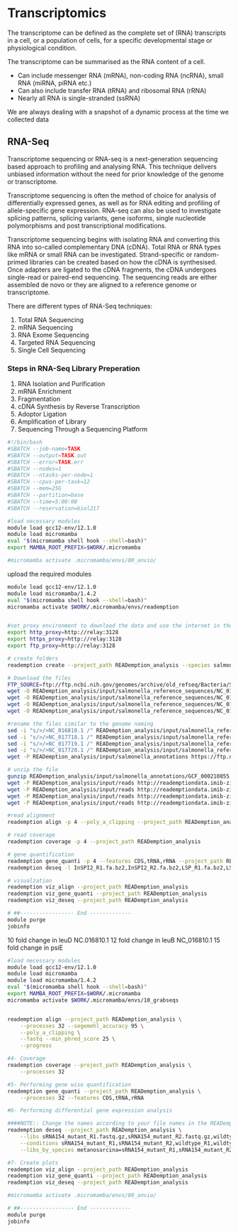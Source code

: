 # Transcriptomics
The transcriptome can be defined as the complete set of (RNA) transcripts in a cell, or a population of cells, for a specific developmental stage or physiological condition.

The transcriptome can be summarised as the RNA content of a cell.
- Can include messenger RNA (mRNA), non-coding RNA (ncRNA), small RNA (miRNA, piRNA etc.)
- Can also include transfer RNA (tRNA) and ribosomal RNA (rRNA)
- Nearly all RNA is single-stranded (ssRNA)

We are always dealing with a snapshot of a dynamic process at the time we collected data

## RNA-Seq
Transcriptome sequencing or RNA-seq is a next-generation sequencing based approach to profiling and analysing RNA. This technique delivers unbiased information without the need for prior knowledge of the genome or transcriptome.

Transcriptome sequencing is often the method of choice for analysis of differentially expressed genes, as well as for RNA editing and profiling of allele-specific gene expression. RNA-seq can also be used to investigate splicing patterns, splicing variants, gene isoforms, single nucleotide polymorphisms and post transcriptional modifications.

Transcriptome sequencing begins with isolating RNA and converting this RNA into so-called complementary DNA (cDNA). Total RNA or RNA types like mRNA or small RNA can be investigated. Strand-specific or random-primed libraries can be created based on how the cDNA is synthesised. Once adapters are ligated to the cDNA fragments, the cDNA undergoes single-read or paired-end sequencing. The sequencing reads are either assembled de novo or they are aligned to a reference genome or transcriptome.

There are different types of RNA-Seq techniques:
1. Total RNA Sequencing
2. mRNA Sequencing
3. RNA Exome Sequencing
4. Targeted RNA Sequencing
5. Single Cell Sequencing

### Steps in RNA-Seq Library Preperation
1. RNA Isolation and Purification
2. mRNA Enrichment
3. Fragmentation
4. cDNA Synthesis by Reverse Transcription
5. Adoptor Ligation
6. Amplification of Library
7. Sequencing Through a Sequencing Platform

```bash
#!/bin/bash
#SBATCH --job-name=TASK
#SBATCH --output=TASK.out
#SBATCH --error=TASK.err
#SBATCH --nodes=1
#SBATCH --ntasks-per-node=1
#SBATCH --cpus-per-task=12
#SBATCH --mem=25G
#SBATCH --partition=base
#SBATCH --time=5:00:00
#SBATCH --reservation=biol217

#load necessary modules
module load gcc12-env/12.1.0
module load micromamba
eval "$(micromamba shell hook --shell=bash)"
export MAMBA_ROOT_PREFIX=$WORK/.micromamba

#micromamba activate .micromamba/envs/00_anvio/
```

upload the required modules

```bash
module load gcc12-env/12.1.0
module load micromamba/1.4.2
eval "$(micromamba shell hook --shell=bash)"
micromamba activate $WORK/.micromamba/envs/reademption


#set proxy environment to download the data and use the internet in the backend
export http_proxy=http://relay:3128
export https_proxy=http://relay:3128
export ftp_proxy=http://relay:3128

# create folders
reademption create --project_path READemption_analysis --species salmonella="Salmonella Typhimurium"

# Download the files
FTP_SOURCE=ftp://ftp.ncbi.nih.gov/genomes/archive/old_refseq/Bacteria/Salmonella_enterica_serovar_Typhimurium_SL1344_uid86645/
wget -O READemption_analysis/input/salmonella_reference_sequences/NC_016810.fa $FTP_SOURCE/NC_016810.fna
wget -O READemption_analysis/input/salmonella_reference_sequences/NC_017718.fa $FTP_SOURCE/NC_017718.fna
wget -O READemption_analysis/input/salmonella_reference_sequences/NC_017719.fa $FTP_SOURCE/NC_017719.fna
wget -O READemption_analysis/input/salmonella_reference_sequences/NC_017720.fa $FTP_SOURCE/NC_017720.fna

#rename the files similar to the genome naming
sed -i "s/>/>NC_016810.1 /" READemption_analysis/input/salmonella_reference_sequences/NC_016810.fa
sed -i "s/>/>NC_017718.1 /" READemption_analysis/input/salmonella_reference_sequences/NC_017718.fa
sed -i "s/>/>NC_017719.1 /" READemption_analysis/input/salmonella_reference_sequences/NC_017719.fa
sed -i "s/>/>NC_017720.1 /" READemption_analysis/input/salmonella_reference_sequences/NC_017720.fa
wget -P READemption_analysis/input/salmonella_annotations https://ftp.ncbi.nlm.nih.gov/genomes/all/GCF/000/210/855/GCF_000210855.2_ASM21085v2/GCF_000210855.2_ASM21085v2_genomic.gff.gz

# unzip the file
gunzip READemption_analysis/input/salmonella_annotations/GCF_000210855.2_ASM21085v2_genomic.gff.gz
wget -P READemption_analysis/input/reads http://reademptiondata.imib-zinf.net/InSPI2_R1.fa.bz2
wget -P READemption_analysis/input/reads http://reademptiondata.imib-zinf.net/InSPI2_R2.fa.bz2
wget -P READemption_analysis/input/reads http://reademptiondata.imib-zinf.net/LSP_R1.fa.bz2
wget -P READemption_analysis/input/reads http://reademptiondata.imib-zinf.net/LSP_R2.fa.bz2

#read alignment
reademption align -p 4 --poly_a_clipping --project_path READemption_analysis

# read coverage
reademption coverage -p 4 --project_path READemption_analysis

# gene quantification
reademption gene_quanti -p 4 --features CDS,tRNA,rRNA --project_path READemption_analysis
reademption deseq -l InSPI2_R1.fa.bz2,InSPI2_R2.fa.bz2,LSP_R1.fa.bz2,LSP_R2.fa.bz2 -c InSPI2,InSPI2,LSP,LSP -r 1,2,1,2 --libs_by_species salmonella=InSPI2_R1,InSPI2_R2,LSP_R1,LSP_R2 --project_path READemption_analysis

# visualzation
reademption viz_align --project_path READemption_analysis
reademption viz_gene_quanti --project_path READemption_analysis
reademption viz_deseq --project_path READemption_analysis
```








```bash
# ##----------------- End -------------
module purge
jobinfo
```

10 fold change in leuD NC.016810.1
12 fold change in leuB NC_016810.1
15 fold change in psiE



```bash
#load necessary modules
module load gcc12-env/12.1.0
module load micromamba
module load micromamba/1.4.2
eval "$(micromamba shell hook --shell=bash)"
export MAMBA_ROOT_PREFIX=$WORK/.micromamba
micromamba activate $WORK/.micromamba/envs/10_grabseqs


reademption align --project_path READemption_analysis \
	--processes 32 --segemehl_accuracy 95 \
	--poly_a_clipping \
	--fastq --min_phred_score 25 \
	--progress

#4- Coverage
reademption coverage --project_path READemption_analysis \
	--processes 32

#5- Performing gene wise quantification
reademption gene_quanti --project_path READemption_analysis \
	--processes 32 --features CDS,tRNA,rRNA 

#6- Performing differential gene expression analysis 

####NOTE:: Change the names according to your file names in the READemption_analysis/input/reads/ directory
reademption deseq --project_path READemption_analysis \
	--libs sRNA154_mutant_R1.fastq.gz,sRNA154_mutant_R2.fastq.gz,wildtype_R1.fastq.gz,wildtype_R2.fastq.gz \
	--conditions sRNA154_mutant_R1,sRNA154_mutant_R2,wildtype_R1,wildtype_R2 --replicates 1,2,1,2 \
	--libs_by_species metanosarcina=sRNA154_mutant_R1,sRNA154_mutant_R2,wildtype_R1,wildtype_R2

#7- Create plots 
reademption viz_align --project_path READemption_analysis
reademption viz_gene_quanti --project_path READemption_analysis
reademption viz_deseq --project_path READemption_analysis

#micromamba activate .micromamba/envs/00_anvio/

# ##----------------- End -------------
module purge
jobinfo
```